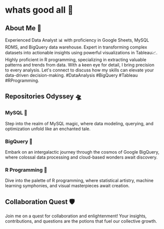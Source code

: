# whats good all 🙂 

## About Me 🌟
Experienced Data Analyst 📊 with proficiency in Google Sheets, MySQL RDMS, and BigQuery data warehouse. Expert in transforming complex datasets into actionable insights using powerful visualizations in Tableau📈. Highly proficient in R programming, specializing in extracting valuable patterns and trends from data. With a keen eye for detail, I bring precision to every analysis. Let's connect to discuss how my skills can elevate your data-driven decision-making. #DataAnalysis #BigQuery #Tableau #RProgramming.

## Repositories Odyssey 🛸

### MySQL 🏰
Step into the realm of MySQL magic, where data modeling, querying, and optimization unfold like an enchanted tale.

### BigQuery 🌌
Embark on an intergalactic journey through the cosmos of Google BigQuery, where colossal data processing and cloud-based wonders await discovery.

### R Programming 🎨
Dive into the palette of R programming, where statistical artistry, machine learning symphonies, and visual masterpieces await creation.

## Collaboration Quest 🛡️
Join me on a quest for collaboration and enlightenment! Your insights, contributions, and questions are the potions that fuel our collective growth.

